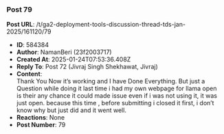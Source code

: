 ### Post 79
**Post URL**: /t/ga2-deployment-tools-discussion-thread-tds-jan-2025/161120/79
- **ID**: 584384
- **Author**: NamanBeri (23f2003717)
- **Created At**: 2025-01-24T07:53:36.408Z
- **Reply To**: Post 72 (Jivraj Singh Shekhawat, Jivraj)
- **Content**:  
  Thank You Now it’s working and I have Done Everything. But just a Question while doing it last time i had my own webpage for llama open is their any chance it could made issue even if i was not using it, it was just open. because this time , before submitting i closed it first, i don’t know why but just did and it went well.
- **Reactions**: None
- **Post Number**: 79

